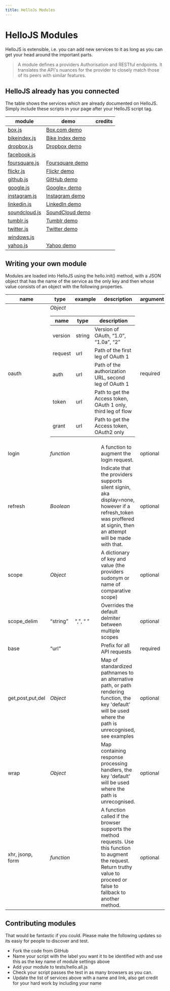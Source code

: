```yaml
---
title: HelloJs Modules
---
```

<link rel="stylesheet" href="/adorn/adorn.css" />
<script src="/adorn/adorn.js" async></script>


# HelloJS Modules

HelloJS is extensible, i.e. you can add new services to it as long as you can get your head around the important parts.

> A module defines a providers Authorisation and RESTful endpoints. It translates the API's nuances for the provider to closely match those of its peers with similar features.


## HelloJS already has you connected

The table shows the services which are already documented on HelloJS. Simply include these scripts in your page after your HelloJS script tag.


<table>
	<thead>
		<tr>
			<th>module</th>
			<th>demo</th>
			<th>credits</th>
		</tr>
	</thead>
	<tbody>
		<tr>
			<td><a href="./src/modules/box.js">box.js</a></td>
			<td><a href="demos/box.html">Box.com demo</a></td>
			<td></td>
		</tr>
		<tr>
			<td><a href="./src/modules/bikeindex.js">bikeindex.js</a></td>
			<td><a href="demos/bikeindex.html">Bike Index demo</a></td>
			<td></td>
	    </tr>
		<tr>
			<td><a href="./src/modules/dropbox.js">dropbox.js</a></td>
			<td><a href="demos/dropbox.html">Dropbox demo</a></td>
			<td></td>
		</tr>
		<tr>
			<td><a href="./src/modules/facebook.js">facebook.js</a></td>
			<td></td>
			<td></td>
		</tr>
		<tr>
			<td><a href="./src/modules/foursquare.js">foursquare.js</a></td>
			<td><a href="demos/foursquare.html">Foursquare demo</a></td>
			<td></td>
		</tr>
		<tr>
			<td><a href="./src/modules/flickr.js">flickr.js</a></td>
			<td><a href="demos/flickr.html">Flickr demo</a></td>
			<td></td>
		</tr>
		<tr>
			<td><a href="./src/modules/github.js">github.js</a></td>
			<td><a href="demos/github.html">GitHub demo</a></td>
			<td></td>
		</tr>
		<tr>
			<td><a href="./src/modules/google.js">google.js</a></td>
			<td><a href="demos/google.html">Google+ demo</a></td>
			<td></td>
		</tr>
		<tr>
			<td><a href="./src/modules/instagram.js">instagram.js</a></td>
			<td><a href="demos/instagram.html">Instagram demo</a></td>
			<td></td>
		</tr>
		<tr>
			<td><a href="./src/modules/linkedin.js">linkedin.js</a></td>
			<td><a href="demos/linkedin.html">LinkedIn demo</a></td>
			<td></td>
		</tr>
		<tr>
			<td><a href="./src/modules/soundcloud.js">soundcloud.js</a></td>
			<td><a href="demos/soundcloud.html">SoundCloud demo</a></td>
			<td></td>
		</tr>
		<tr>
			<td><a href="./src/modules/tumblr.js">tumblr.js</a></td>
			<td><a href="demos/tumblr.html">Tumblr demo</a></td>
			<td></td>
		</tr>
		<tr>
			<td><a href="./src/modules/twitter.js">twitter.js</a></td>
			<td><a href="demos/twitter.html">Twitter demo</a></td>
			<td></td>
		</tr>
		<tr>
			<td><a href="./src/modules/windows.js">windows.js</a></td>
			<td></td>
			<td></td>
		</tr>
		<tr>
			<td><a href="./src/modules/yahoo.js">yahoo.js</a></td>
			<td><a href="demos/yahoo.html">Yahoo demo</a></td>
			<td></td>
		</tr>
	</tbody>
</table>

## Writing your own module

Modules are loaded into HelloJS using the hello.init() method, with a JSON object that has the name of the service as the only key and then whose value consists of an object with the following properties.

<table>
	<thead>
		<tr>
			<th>name</th>
			<th>type</th>
			<th>example</th>
			<th>description</th>
			<th>argument</th>
			<th>default</th>
		</tr>
	</thead>
	<tbody>
		<tr>
			<td>oauth</td>
			<td colspan="3">
				<i>Object</i>
				<table>
					<thead><tr><th>name</th><th>type</th><th>description</th></tr></thead>
					<tbody>
						<tr>
							<td>version</td>
							<td>string</td>
							<td>Version of OAuth, <q>1.0</q>, <q>1.0a</q>, <q>2</q></td>
						</tr>
						<tr>
							<td>request</td>
							<td>url</td>
							<td>Path of the first leg of OAuth 1</td>
						</tr>
						<tr>
							<td>auth</td>
							<td>url</td>
							<td>Path of the authorization URL, second leg of OAuth 1</td>
						</tr>
						<tr>
							<td>token</td>
							<td>url</td>
							<td>Path to get the Access token, OAuth 1 only, third leg of flow</td>
						</tr>
						<tr>
							<td>grant</td>
							<td>url</td>
							<td>Path to get the Access token, OAuth2 only</td>
						</tr>
					</tbody>
				</table>
			</td>
			<td>required</td>
			<td></td>
		</tr>
		<tr>
			<td>login</td>
			<td><i>function</i></td>
			<td></td>
			<td>A function to augment the login request.</td>
			<td>optional</td>
			<td></td>
		</tr>
		<tr>
			<td>refresh</td>
			<td><i>Boolean</i></td>
			<td></td>
			<td>Indicate that the providers supports silent signin, aka display=none, however if a refresh_token was proffered at signin, then an attempt will be made with that.</td>
			<td>optional</td>
			<td>false</td>
		</tr>
		<tr>
			<td>scope</td>
			<td><i>Object</i></td>
			<td></td>
			<td>A dictionary of key and value (the providers sudonym or name of comparative scope)</td>
			<td>optional</td>
			<td></td>
		</tr>
		<tr>
			<td>scope_delim</td>
			<td><q>string</q></td>
			<td><q>,</q>, <q> </q></td>
			<td>Overrides the default delmiter between multiple scopes</td>
			<td>optional</td>
			<td><q>,</q></td>
		</tr>
		<tr>
			<td>base</td>
			<td><q>url</q></td>
			<td></td>
			<td>Prefix for all API requests</td>
			<td>required</td>
			<td></td>
		</tr>
		<tr>
			<td>get,post,put,del</td>
			<td><i>Object</i></td>
			<td></td>
			<td>Map of standardized pathnames to an alternative path, or path rendering function, the key 'default' will be used where the path is unrecognised, see examples</td>
			<td>optional</td>
			<td></td>
		</tr>
		<tr>
			<td>wrap</td>
			<td><i>Object</i></td>
			<td></td>
			<td>Map containing response processing handlers, the key 'default' will be used where the path is unrecognised.</td>
			<td>optional</td>
			<td></td>
		</tr>
		<tr>
			<td>xhr, jsonp, form</td>
			<td><i>function</i></td>
			<td></td>
			<td>A function called if the browser supports the method requests. Use this function to augment the request. Return truthy value to proceed or false to fallback to another method.</td>
			<td>optional</td>
			<td>true</td>
		</tr>
	</tbody>
</table>


## Contributing modules

That would be fantastic if you could. Please make the following updates so its easiy for people to discover and test.

 * Fork the code from GitHub
 * Name your script with the label you want it to be identified with and use this as the key name of module settings above
 * Add your module to tests/hello.all.js
 * Check your script passes the test in as many browsers as you can.
 * Update the list of services above with a name and link, also get credit for your hard work by including your name
